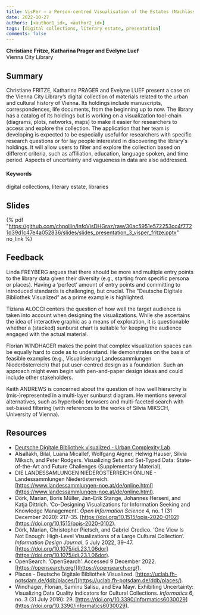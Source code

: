 ```yaml
---
title: VisPer – a Person-centred Visualisation of the Estates (Nachlässe) of the Vienna City Library  
date: 2022-10-27
authors: [<author1_id>, <author2_id>]
tags: [digital collections, literary estate, presentation]
comments: false
---
```


**Christiane Fritze, Katharina Prager and Evelyne Luef**\
Vienna City Library

## Summary

Christiane FRITZE, Katharina PRAGER and Evelyne LUEF present a case on the Vienna City Library’s digital collection of materials related to the urban and cultural history of Vienna. Its holdings include manuscripts, correspondences, life documents, from the beginning up to now. The library has a catalog of its holdings but is working on a visualization tool-chain (diagrams, plots, networks, maps) to make it easier for researchers to access and explore the collection. The application that her team is developing is expected to be especially useful for researchers with specific research questions or for lay people interested in discovering the library's holdings. It will allow users to filter and explore the collection based on different criteria, such as affiliation, education, language spoken, and time period. Aspects of uncertainty and vagueness in data are also addressed.

#### Keywords

digital collections, literary estate, libraries

## Slides

{% pdf "https://github.com/chpollin/InfoVisDHGraz/raw/30ac5951e572253cc4f7721d39d1c47e4a052836/slides/slides_presentation_3_visper_fritze.pptx" no_link %}

## Feedback

Linda FREYBERG argues that there should be more and multiple entry points to the library data given their diversity (e.g., starting from specific persona or places). Having a ‘perfect’ amount of entry points and committing to introduced standards is challenging, but crucial. The "Deutsche Digitale Bibliothek Visualized" as a prime example is highlighted.

Tiziana ALOCCI centers the question of how well the target audience is taken into account when designing the visualizations. While she ascertains the idea of interactive graphic as a means of exploration, it is questionable whether a (stacked) sunburst chart is suitable for keeping the audience engaged with the actual material.

Florian WINDHAGER makes the point that complex visualization spaces can be equally hard to code as to understand. He demonstrates on the basis of feasible examples (e.g., Visualisierung Landessammlungen Niederösterreich) that put user-centred design as a foundation. Such an approach might even begin with pen-and-paper design ideas and could include other stakeholders.

Keith ANDREWS is concerned about the question of how well hierarchy is (mis-)represented in a multi-layer sunburst diagram. He mentions several alternatives, such as hyperbolic browsers and multi-faceted search with set-based filtering (with references to the works of Silvia MIKSCH, University of Vienna).

## Resources

* [Deutsche Digitale Bibliothek visualized - Urban Complexity Lab](https://uclab.fh-potsdam.de/ddb/index.en.html).
* Alsallakh, Bilal, Luana Micallef, Wolfgang Aigner, Helwig Hauser, Silvia Miksch, and Peter Rodgers. Visualizing Sets and Set-Typed Data: State-of-the-Art and Future Challenges (Supplementary Material).
* DIE LANDESSAMLUNGEN NIEDERÖSTERREICH ONLINE - Landessammlungen Niederösterreich. [https://www.landessammlungen-noe.at/de/online.html](https://www.landessammlungen-noe.at/de/online.html).
* Dörk, Marian, Boris Müller, Jan-Erik Stange, Johannes Herseni, and Katja Dittrich. ‘Co-Designing Visualizations for Information Seeking and Knowledge Management’. _Open Information Science_ 4, no. 1 (31 December 2020): 217–35. [https://doi.org/10.1515/opis-2020-0102](https://doi.org/10.1515/opis-2020-0102).
* Dörk, Marian, Christopher Pietsch, and Gabriel Credico. ‘One View Is Not Enough: High-Level Visualizations of a Large Cultural Collection’. _Information Design Journal_, 5 July 2022, 39–47. [https://doi.org/10.1075/idj.23.1.06dor](https://doi.org/10.1075/idj.23.1.06dor).
* OpenSearch. ‘OpenSearch’. Accessed 9 December 2022. [https://opensearch.org/](https://opensearch.org/).
* Places - Deutsche Digitale Bibliothek Visualized. [https://uclab.fh-potsdam.de/ddb/places/](https://uclab.fh-potsdam.de/ddb/places/).
* Windhager, Florian, Saminu Salisu, and Eva Mayr. Exhibiting Uncertainty: Visualizing Data Quality Indicators for Cultural Collections. _Informatics_ 6, no. 3 (31 July 2019): 29. [https://doi.org/10.3390/informatics6030029](https://doi.org/10.3390/informatics6030029).



